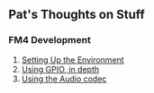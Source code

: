 ## Pat's Thoughts on Stuff

### FM4 Development
1. [Setting Up the Environment](fm4/setup/index.md)
2. [Using GPIO, in depth](fm4/gpio_use/index.md)
3. [Using the Audio codec](fm4/audio/index.md)
